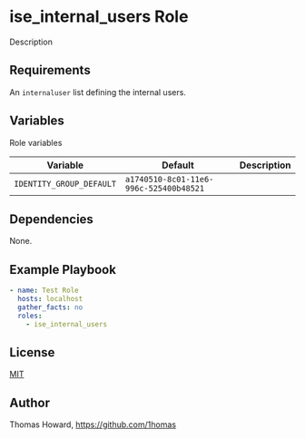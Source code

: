 # ise_internal_users Role

Description

## Requirements

An `internaluser` list defining the internal users.

## Variables

Role variables

| Variable | Default | Description |
| -------- | ------- | ----------- |
| `IDENTITY_GROUP_DEFAULT` | `a1740510-8c01-11e6-996c-525400b48521` |             |

## Dependencies

None.

## Example Playbook

```yaml
- name: Test Role 
  hosts: localhost
  gather_facts: no
  roles:
    - ise_internal_users
```

## License

[MIT](https://mit-license.org/)

## Author

Thomas Howard, <https://github.com/1homas>
